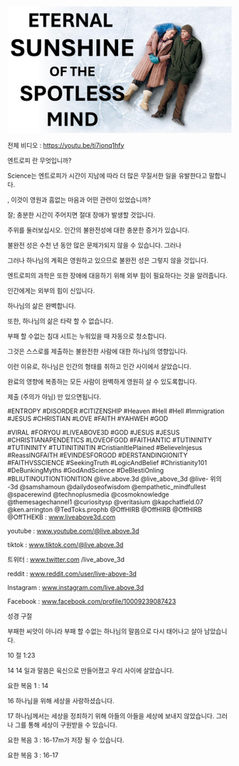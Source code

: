 ![Video cover image](../cover.jpg "cover photo")

전체 비디오 : https://youtu.be/ti7ionq1hfy

엔트로피 란 무엇입니까?

Science는 엔트로피가 시간이 지남에 따라 더 많은 무질서한 일을 유발한다고 말합니다.

, 이것이 영원과 흠없는 마음과 어떤 관련이 있었습니까?

잘; 충분한 시간이 주어지면 절대 장애가 발생할 것입니다.

주위를 둘러보십시오. 인간의 불완전성에 대한 충분한 증거가 있습니다.

불완전 성은 수천 년 동안 많은 문제가되지 않을 수 있습니다. 그러나

그러나 하나님의 계획은 영원하고 있으므로 불완전 성은 그렇지 않을 것입니다.

엔트로피의 과학은 또한 장애에 대응하기 위해 외부 힘이 필요하다는 것을 알려줍니다.

인간에게는 외부의 힘이 신입니다.

하나님의 삶은 완벽합니다.

또한, 하나님의 삶은 타락 할 수 없습니다.

부패 할 수없는 침대 시트는 누워있을 때 자동으로 청소합니다.

그것은 스스로를 제출하는 불완전한 사람에 대한 하나님의 영향입니다.

이런 이유로, 하나님은 인간의 형태를 취하고 인간 사이에서 살았습니다.

완료의 영향에 복종하는 모든 사람이 완벽하게 영원히 살 수 있도록합니다.

제출 (주의가 아님) 만 있으면됩니다.


#ENTROPY #DISORDER #CITIZENSHIP #Heaven #Hell #Hell #Immigration #JESUS ​​#CHRISTIAN #LOVE #FAITH #YAHWEH #GOD

#VIRAL #FORYOU #LIVEABOVE3D #GOD #JESUS ​​#JESUS ​​#CHRISTIANAPENDETICS #LOVEOFGOD #FAITHANTIC #TUTININITY #TUTININITY #TUTINITINITIN #CristianItlePlained #BelieveInjesus #ReassINGFAITH #EVINDESFORGOD #DERSTANDINGIONITY #FAITHVSSCIENCE #SeekingTruth #LogicAndBelief #Christianity101 #DeBunkingMyths #GodAndScience #DeBlestiOnling #BLIUTINOUTIONTIONITION  @live.above.3d @live_above_3d @live- 위의 -3d @samshamoun @dailydoseofwisdom @empathetic_mindfullest @spacerewind @technoplusmedia @cosmoknowledge @themesagechannel1 @curiositysp @veritasium @kapchatfield.07 @ken.arrington @TedToks.prophb @OffHIRB @OffHIRB @OffHIRB @OffTHEKB : www.liveabove3d.com

youtube : www.youtube.com/@live.above.3d


tiktok : www.tiktok.com/@live.above.3d

트위터 : www.twitter.com /live_above_3d

reddit : www.reddit.com/user/live-above-3d

Instagram : www.instagram.com/live.above.3d

Facebook : www.facebook.com/profile/10009239087423

성경 구절

부패한 씨앗이 아니라 부패 할 수없는 하나님의 말씀으로 다시 태어나고 살아 남았습니다.

10 절 1:23


14 14 일과 말씀은 육신으로 만들어졌고 우리 사이에 살았습니다.

요한 복음 1 : 14

16 하나님을 위해 세상을 사랑하셨습니다.

17 하나님께서는 세상을 정죄하기 위해 아들의 아들을 세상에 보내지 않았습니다. 그러나 그를 통해 세상이 구원받을 수 있습니다.

요한 복음 3 : 16-17m가 저장 될 수 있습니다.

요한 복음 3 : 16-17

